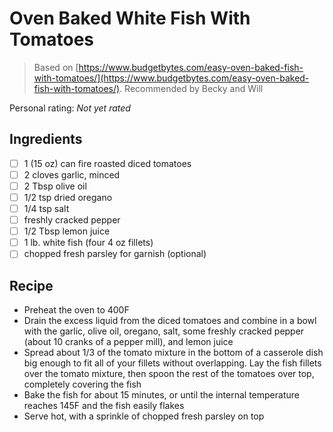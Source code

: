 # Oven Baked White Fish With Tomatoes

> Based on [https://www.budgetbytes.com/easy-oven-baked-fish-with-tomatoes/](https://www.budgetbytes.com/easy-oven-baked-fish-with-tomatoes/). Recommended by Becky and Will

<!-- {cts} rating=0; (User can specify rating on scale of 1-5) -->

Personal rating: *Not yet rated*

<!-- {cte} -->

<!-- {cts} name_image=None; (User can specify image name) -->

<!-- TODO: Capture image -->

<!-- {cte} -->

## Ingredients

- [ ] 1 (15 oz) can fire roasted diced tomatoes
- [ ] 2 cloves garlic, minced
- [ ] 2 Tbsp olive oil
- [ ] 1/2 tsp dried oregano
- [ ] 1/4 tsp salt
- [ ] freshly cracked pepper
- [ ] 1/2 Tbsp lemon juice
- [ ] 1 lb. white fish (four 4 oz fillets)
- [ ] chopped fresh parsley for garnish (optional)

## Recipe

- Preheat the oven to 400F
- Drain the excess liquid from the diced tomatoes and combine in a bowl with the garlic, olive oil, oregano, salt, some freshly cracked pepper (about 10 cranks of a pepper mill), and lemon juice
- Spread about 1/3 of the tomato mixture in the bottom of a casserole dish big enough to fit all of your fillets without overlapping. Lay the fish fillets over the tomato mixture, then spoon the rest of the tomatoes over top, completely covering the fish
- Bake the fish for about 15 minutes, or until the internal temperature reaches 145F and the fish easily flakes
- Serve hot, with a sprinkle of chopped fresh parsley on top
